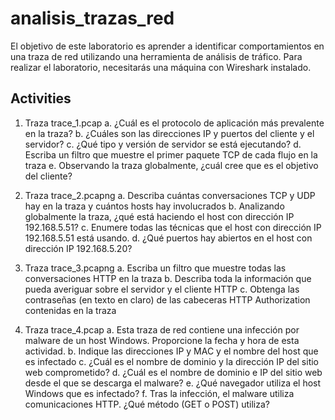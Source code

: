 # analisis_trazas_red
El objetivo de este laboratorio es aprender a identificar comportamientos en una traza de red
utilizando una herramienta de análisis de tráfico. Para realizar el laboratorio, necesitarás una
máquina con Wireshark instalado.
## Activities
1. Traza trace_1.pcap
a. ¿Cuál es el protocolo de aplicación más prevalente en la traza?
b. ¿Cuáles son las direcciones IP y puertos del cliente y el servidor?
c. ¿Qué tipo y versión de servidor se está ejecutando?
d. Escriba un filtro que muestre el primer paquete TCP de cada flujo en la traza
e. Observando la traza globalmente, ¿cuál cree que es el objetivo del cliente?
2. Traza trace_2.pcapng
a. Describa cuántas conversaciones TCP y UDP hay en la traza y cuántos hosts
hay involucrados
b. Analizando globalmente la traza, ¿qué está haciendo el host con dirección IP
192.168.5.51?
c. Enumere todas las técnicas que el host con dirección IP 192.168.5.51 está
usando.
d. ¿Qué puertos hay abiertos en el host con dirección IP 192.168.5.20?
3. Traza trace_3.pcapng
a. Escriba un filtro que muestre todas las conversaciones HTTP en la traza
b. Describa toda la información que pueda averiguar sobre el servidor y el cliente
HTTP
c. Obtenga las contraseñas (en texto en claro) de las cabeceras HTTP
Authorization contenidas en la traza

4. Traza trace_4.pcap
a. Esta traza de red contiene una infección por malware de un host Windows.
Proporcione la fecha y hora de esta actividad.
b. Indique las direcciones IP y MAC y el nombre del host que es infectado
c. ¿Cuál es el nombre de dominio y la dirección IP del sitio web comprometido?
d. ¿Cuál es el nombre de dominio e IP del sitio web desde el que se descarga el
malware?
e. ¿Qué navegador utiliza el host Windows que es infectado?
f. Tras la infección, el malware utiliza comunicaciones HTTP. ¿Qué método (GET o
POST) utiliza?
